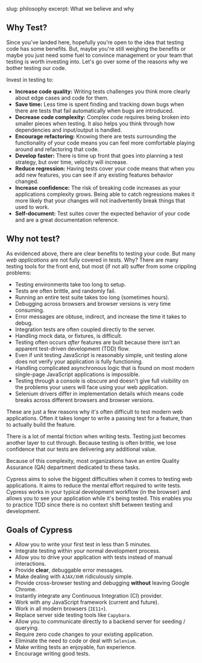 slug: philosophy
excerpt: What we believe and why

## Why Test?

Since you've landed here, hopefully you’re open to the idea that testing code has some benefits. But, maybe you're still weighing the benefits or maybe you just need some fuel to convince management or your team that testing is worth investing into. Let's go over some of the reasons why we bother testing our code.

Invest in testing to:

* **Increase code quality:** Writing tests challenges you think more clearly about edge cases and code for them.
* **Save time:** Less time is spent finding and tracking down bugs when there are tests that fail automatically when bugs are introduced.
* **Decrease code complexity:** Complex code requires being broken into smaller pieces when testing. It also helps you think through how dependencies and input/output is handled.
* **Encourage refactoring:** Knowing there are tests surrounding the functionality of your code means you can feel more comfortable playing around and refactoring that code.
* **Develop faster:** There is time up front that goes into planning a test strategy, but over time, velocity will increase.
* **Reduce regression:** Having tests cover your code means that when you add new features, you can see if any existing features behavior changed.
* **Increase confidence:** The risk of breaking code increases as your applications complexity grows. Being able to catch regressions makes it more likely that your changes will not inadvertently break things that used to work.
* **Self-document:** Test suites cover the expected behavior of your code and are a great documentation reference.


## Why not test?

As evidenced above, there are clear benefits to testing your code. But many *web applications* are not fully covered in tests. Why? There are many testing tools for the front end, but most (if not all) suffer from some crippling problems:

* Testing environments take too long to setup.
* Tests are often brittle, and randomly fail.
* Running an entire test suite takes too long (sometimes hours).
* Debugging across browsers and browser versions is very time consuming.
* Error messages are obtuse, indirect, and increase the time it takes to debug.
* Integration tests are often coupled directly to the server.
* Handling mock data, or fixtures, is difficult.
* Testing often occurs *after* features are built because there isn't an apparent test-driven development (TDD) flow.
* Even if unit testing JavaScript is reasonably simple, unit testing alone does not verify your application is fully functioning.
* Handling complicated asynchronous logic that is found on most modern single-page JavaScript applications is impossible.
* Testing through a console is obscure and doesn't give full visibility on the problems your users will face using your web application.
* Selenium drivers differ in implementation details which means code breaks across different browsers and browser versions.

These are just a few reasons why it's often difficult to test modern web applications. Often it takes longer to write a passing test for a feature, than to actually build the feature.

There is a lot of mental friction when writing tests. Testing just becomes another layer to cut through. Because testing is often brittle, we lose confidence that our tests are delivering any additional value.

Because of this complexity, most organizations have an entire Quality Assurance (QA) department dedicated to these tasks.

Cypress aims to solve the biggest difficulties when it comes to testing web applications. It aims to reduce the mental effort required to write tests. Cypress works in your typical development workflow (in the browser) and allows you to see your application while it's being tested. This enables you to practice TDD since there is no context shift between testing and development.

## Goals of Cypress

* Allow you to write your first test in less than 5 minutes.
* Integrate testing within your normal development process.
* Allow you to drive your application with tests instead of manual interactions.
* Provide **clear**, debuggable error messages.
* Make dealing with `AJAX/XHR` ridiculously simple.
* Provide cross-browser testing and debugging **without** leaving Google Chrome.
* Instantly integrate any Continuous Integration (CI) provider.
* Work with any JavaScript framework (current and future).
* Work in all modern browsers (`IE11+`).
* Replace server side testing tools like `Capybara`.
* Allow you to communicate directly to a backend server for seeding / querying.
* Require zero code changes to your existing application.
* Eliminate the need to code or deal with `Selenium`.
* Make writing tests an enjoyable, fun experience.
* Encourage writing good tests.
